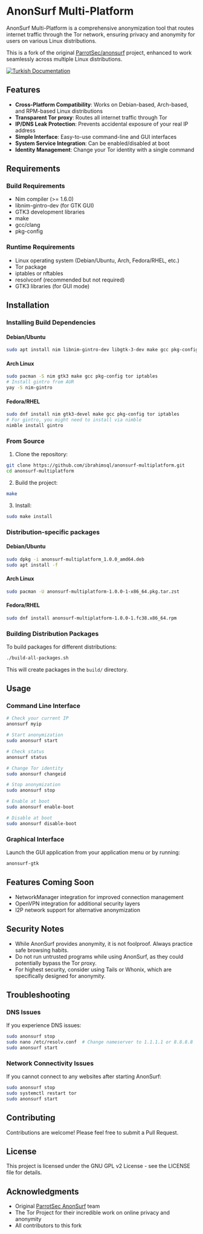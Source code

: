 # AnonSurf Multi-Platform

AnonSurf Multi-Platform is a comprehensive anonymization tool that routes internet traffic through the Tor network, ensuring privacy and anonymity for users on various Linux distributions.

This is a fork of the original [ParrotSec/anonsurf](https://github.com/ParrotSec/anonsurf) project, enhanced to work seamlessly across multiple Linux distributions.

[![Turkish Documentation](https://img.shields.io/badge/Türkçe_Dokümantasyon-🇹🇷-red.svg)](README.tr.md)

## Features

- **Cross-Platform Compatibility**: Works on Debian-based, Arch-based, and RPM-based Linux distributions
- **Transparent Tor proxy**: Routes all internet traffic through Tor
- **IP/DNS Leak Protection**: Prevents accidental exposure of your real IP address
- **Simple Interface**: Easy-to-use command-line and GUI interfaces
- **System Service Integration**: Can be enabled/disabled at boot
- **Identity Management**: Change your Tor identity with a single command

## Requirements

### Build Requirements
- Nim compiler (>= 1.6.0)
- libnim-gintro-dev (for GTK GUI)
- GTK3 development libraries
- make
- gcc/clang
- pkg-config

### Runtime Requirements
- Linux operating system (Debian/Ubuntu, Arch, Fedora/RHEL, etc.)
- Tor package
- iptables or nftables
- resolvconf (recommended but not required)
- GTK3 libraries (for GUI mode)

## Installation

### Installing Build Dependencies

#### Debian/Ubuntu
```bash
sudo apt install nim libnim-gintro-dev libgtk-3-dev make gcc pkg-config tor iptables
```

#### Arch Linux
```bash
sudo pacman -S nim gtk3 make gcc pkg-config tor iptables
# Install gintro from AUR
yay -S nim-gintro
```

#### Fedora/RHEL
```bash
sudo dnf install nim gtk3-devel make gcc pkg-config tor iptables
# For gintro, you might need to install via nimble
nimble install gintro
```

### From Source

1. Clone the repository:
```bash
git clone https://github.com/ibrahimsql/anonsurf-multiplatform.git
cd anonsurf-multiplatform
```

2. Build the project:
```bash
make
```

3. Install:
```bash
sudo make install
```

### Distribution-specific packages

#### Debian/Ubuntu
```bash
sudo dpkg -i anonsurf-multiplatform_1.0.0_amd64.deb
sudo apt install -f
```

#### Arch Linux
```bash
sudo pacman -U anonsurf-multiplatform-1.0.0-1-x86_64.pkg.tar.zst
```

#### Fedora/RHEL
```bash
sudo dnf install anonsurf-multiplatform-1.0.0-1.fc38.x86_64.rpm
```

### Building Distribution Packages

To build packages for different distributions:
```bash
./build-all-packages.sh
```

This will create packages in the `build/` directory.

## Usage

### Command Line Interface

```bash
# Check your current IP
anonsurf myip

# Start anonymization
sudo anonsurf start

# Check status
anonsurf status

# Change Tor identity
sudo anonsurf changeid

# Stop anonymization
sudo anonsurf stop

# Enable at boot
sudo anonsurf enable-boot

# Disable at boot
sudo anonsurf disable-boot
```

### Graphical Interface

Launch the GUI application from your application menu or by running:

```bash
anonsurf-gtk
```

## Features Coming Soon

- NetworkManager integration for improved connection management
- OpenVPN integration for additional security layers
- I2P network support for alternative anonymization

## Security Notes

- While AnonSurf provides anonymity, it is not foolproof. Always practice safe browsing habits.
- Do not run untrusted programs while using AnonSurf, as they could potentially bypass the Tor proxy.
- For highest security, consider using Tails or Whonix, which are specifically designed for anonymity.

## Troubleshooting

### DNS Issues
If you experience DNS issues:
```bash
sudo anonsurf stop
sudo nano /etc/resolv.conf  # Change nameserver to 1.1.1.1 or 8.8.8.8
sudo anonsurf start
```

### Network Connectivity Issues
If you cannot connect to any websites after starting AnonSurf:
```bash
sudo anonsurf stop
sudo systemctl restart tor
sudo anonsurf start
```

## Contributing

Contributions are welcome! Please feel free to submit a Pull Request.

## License

This project is licensed under the GNU GPL v2 License - see the LICENSE file for details.

## Acknowledgments

- Original [ParrotSec AnonSurf](https://github.com/ParrotSec/anonsurf) team
- The Tor Project for their incredible work on online privacy and anonymity
- All contributors to this fork 